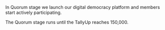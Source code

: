 In Quorum stage we launch our digital democracy platform and members start actively participating.

The Quorum stage runs until the TallyUp reaches 150,000.
